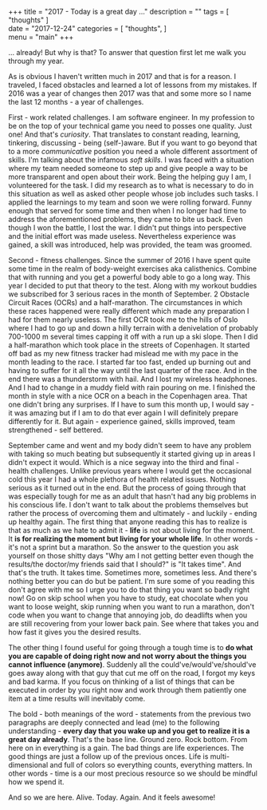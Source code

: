 +++
title = "2017 - Today is a great day ..."
description = ""
tags = [
   "thoughts"
]   
date = "2017-12-24"
categories = [
   "thoughts",
]   
menu = "main"
+++

... already! But why is that? To answer that question first let me walk you through my year.

As is obvious I haven't written much in 2017 and that is for a reason. I traveled, I faced obstacles and learned a lot of lessons from my mistakes. If 2016 was a year of changes then 2017 was that and some more so I name the last 12 months - a year of challenges.

First - work related challenges. I am software engineer. In my profession to be on the top of your technical game you need to posses one quality. Just one! And that's _curiosity_. That translates to constant reading, learning, tinkering, discussing - being (self-)aware.
But if you want to go beyond that to a more _communicative_ position you need a whole different assortment of skills. I'm talking about the infamous _soft skills_. I was faced with a situation where my team needed someone to step up and give people a way to be more transparent and open about their work. Being the helping guy I am, I volunteered for the task. I did my research as to what is necessary to do in this situation as well as asked other people whose job includes such tasks. I applied the learnings to my team and soon we were rolling forward. Funny enough that served for some time and then when I no longer had time to address the aforementioned problems, they came to bite us back. Even though I won the battle, I lost the war. I didn't put things into perspective and the initial effort was made useless. Nevertheless experience was gained, a skill was introduced, help was provided, the team was groomed.

Second - fitness challenges. Since the summer of 2016 I have spent quite some time in the realm of body-weight exercises aka calisthenics. Combine that with running and you get a powerful body able to go a long way. This year I decided to put that theory to the test. Along with my workout buddies we subscribed for 3 serious races in the month of September. 2 Obstacle Circuit Races (OCRs) and a half-marathon. The circumstances in which these races happened were really different which made any preparation I had for them nearly useless.
The first OCR took me to the hills of Oslo where I had to go up and down a hilly terrain with a denivelation of probably 700-1000 m several times capping it off with a run up a ski slope.
Then I did a half-marathon which took place in the streets of Copenhagen. It started off bad as my new fitness tracker had mislead me with my pace in the month leading to the race. I started far too fast, ended up burning out and having to suffer for it all the way until the last quarter of the race. And in the end there was a thunderstorm with hail. And I lost my wireless headphones. And I had to change in a muddy field with rain pouring on me.
I finished the month in style with a nice OCR on a beach in the Copenhagen area. That one didn't bring any surprises. If I have to sum this month up, I would say - it was amazing but if I am to do that ever again I will definitely prepare differently for it. But again - experience gained, skills improved, team strengthened - self bettered.

September came and went and my body didn't seem to have any problem with taking so much beating but subsequently it started giving up in areas I didn't expect it would. Which is a nice segway into the third and final - health challenges. Unlike previous years where I would get the occasional cold this year I had a whole plethora of health related issues. Nothing serious as it turned out in the end. But the process of going through that was especially tough for me as an adult that hasn't had any big problems in his conscious life. I don't want to talk about the problems themselves but rather the process of overcoming them and ultimately - and luckily - ending up healthy again. The first thing that anyone reading this has to realize is that as much as we hate to admit it - __life__ is not about living for the moment. It __is for realizing the moment but living for your whole life__. In other words - it's not a sprint but a marathon. So the answer to the question you ask yourself on those shitty days "Why am I not getting better even though the results/the doctor/my friends said that I should?" is "It takes time". And that's the truth. It takes time. Sometimes more, sometimes less. And there's nothing better you can do but be patient. I'm sure some of you reading this don't agree with me so I urge you to do that thing you  want so badly right now! Go on skip school when you have to study, eat chocolate when you want to loose weight, skip running when you want to run a marathon, don't code when you want to change that annoying job, do deadlifts when you are still recovering from your lower back pain. See where that takes you and how fast it gives you the desired results.

The other thing I found useful for going through a tough time is to __do what you are capable of doing right now and not worry about the things you cannot influence (anymore)__. Suddenly all the could've/would've/should've goes away along with that guy that cut me off on the road, I forgot my keys and bad karma. If you focus on thinking of a list of things that can be executed in order by you right now and work through them patiently one item at a time results will inevitably come.

The bold - both meanings of the word - statements from the previous two paragraphs are deeply connected and lead (me) to the following understanding - __every day that you wake up and you get to realize it is a great day already__. That's the base line. Ground zero. Rock bottom. From here on in everything is a gain. The bad things are life experiences. The good things are just a follow up of the previous onces. Life is multi-dimensional and full of colors so everything counts, everything matters. In other words - time is a our most precious resource so we should be mindful how we spend it.  

And so we are here. Alive. Today. Again. And it feels awesome!
